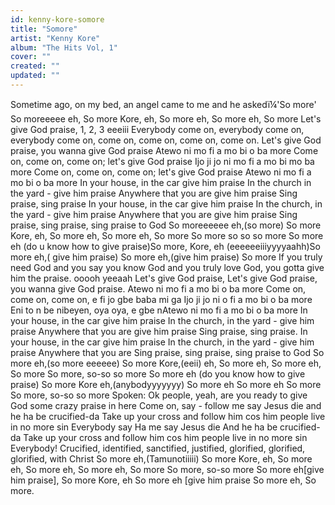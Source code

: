 ```yaml
---
id: kenny-kore-somore
title: "Somore"
artist: "Kenny Kore"
album: "The Hits Vol, 1"
cover: ""
created: ""
updated: ""
---
```


Sometime ago, on my bed, an angel came to me and he askedï¼'So more'
So moreeeee eh, So more Kore, eh, So more eh, So more eh, So more
Let's give God praise, 1, 2, 3 eeeiii
Everybody come on, everybody come on, everybody come on, come on, come on, come on, come on.
Let's give God praise, you wanna give God praise
Atewo ni mo fi a mo bi o ba more
Come on, come on, come on; let's give God praise
Ijo ji jo ni mo fi a mo bi mo ba more
Come on, come on, come on; let's give God praise
Atewo ni mo fi a mo bi o ba more
In your house, in the car  give him praise
In the church in the yard - give him praise
Anywhere that you are  give him praise
Sing praise, sing praise
In your house, in the car  give him praise
In the church, in the yard - give him praise
Anywhere that you are  give him praise
Sing praise, sing praise, sing praise to God
So moreeeeee eh,(so more) So more Kore, eh, So more eh, So more eh, So more
So more so so so more
So more eh (do u know how to give praise)So more, Kore, eh (eeeeeeiiiyyyyaahh)So more eh,( give him praise)
So more eh,(give him praise)
 So more
If you truly need God and you say you know God and you truly love God, you gotta give him the praise.
ooooh yeeaah
 Let's give God praise, Let's give God praise, you wanna give God praise.
Atewo ni mo fi a mo bi o ba more
Come on, come on, come on, e fi jo gbe baba mi ga
Ijo ji jo ni o fi a mo bi o ba more
Eni to n be nibeyen, oya oya, e gbe nAtewo ni mo fi a mo bi o ba more
In your house, in the car  give him praise
In the church, in the yard - give him praise
Anywhere that you are  give him praise
Sing praise, sing praise.
In your house, in the car  give him praise
In the church, in the yard - give him praise
Anywhere that you are
Sing praise, sing praise, sing praise to God
So more eh,(so more eeeeee) So more Kore,(eeii) eh, So more eh, So more eh, So more
So more, so-so so more
So more eh (do you know how to give praise)
So more Kore eh,(anybodyyyyyyy) So more eh So more eh So more
So more, so-so so more
Spoken: Ok people, yeah, are you ready to give God some crazy praise in here
Come on, say - follow me say Jesus die and he ha be crucified-da Take up your cross and follow him
cos him people live in no more sin
Everybody say
Ha me say Jesus die And he ha be crucified-da Take up your cross and follow him
cos him people live in no more sin
Everybody!
Crucified, identified, sanctified, justified, glorified, glorified, glorified, with Christ
So more eh,(Tamunotiiiii) So more Kore, eh, So more eh, So more eh, So more eh, So more
So more, so-so more
So more eh[give him praise], So more Kore, eh So more eh [give him praise
So more eh, So more.